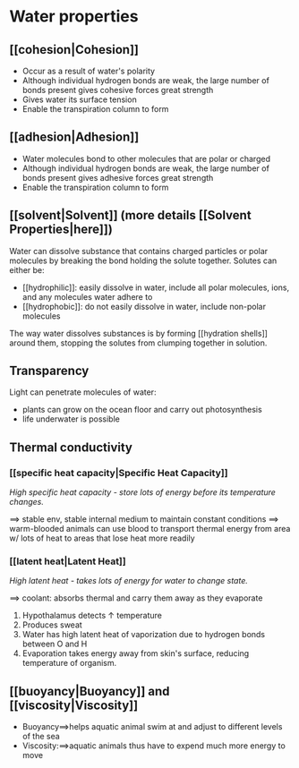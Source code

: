 # Water properties
## [[cohesion|Cohesion]]
* Occur as a result of water's polarity
* Although individual hydrogen bonds are weak, the large number of bonds present gives cohesive forces great strength
* Gives water its surface tension
* Enable the transpiration column to form
## [[adhesion|Adhesion]]
* Water molecules bond to other molecules that are polar or charged
* Although individual hydrogen bonds are weak, the large number of bonds present gives adhesive forces great strength
* Enable the transpiration column to form
## [[solvent|Solvent]] (more details [[Solvent Properties|here]])
Water can dissolve substance that contains charged particles or polar molecules by breaking the bond holding the solute together. Solutes can either be:
* [[hydrophilic]]: easily dissolve in water, include all polar molecules, ions, and any molecules water adhere to
* [[hydrophobic]]: do not easily dissolve in water, include non-polar molecules  

The way water dissolves substances is by forming [[hydration shells]] around them, stopping the solutes from clumping together in solution.
## Transparency
Light can penetrate molecules of water:
- plants can grow on the ocean floor and carry out photosynthesis
- life underwater is possible
## Thermal conductivity
### [[specific heat capacity|Specific Heat Capacity]]
*High specific heat capacity - store lots of energy before its temperature changes.*

$\implies$ stable env, stable internal medium to maintain constant conditions
$\implies$ warm-blooded animals can use blood to transport thermal energy from area w/ lots of heat to areas that lose heat more readily
### [[latent heat|Latent Heat]]
*High latent heat - takes lots of energy for water to change state.* 

$\implies$ coolant: absorbs thermal and carry them away as they evaporate
1. Hypothalamus detects $\uparrow$ temperature
2. Produces sweat
3. Water has high latent heat of vaporization due to hydrogen bonds between O and H
4. Evaporation takes energy away from skin's surface, reducing temperature of organism.
## [[buoyancy|Buoyancy]] and [[viscosity|Viscosity]]
- Buoyancy$\implies$helps aquatic animal swim at and adjust to different levels of the sea
- Viscosity:$\implies$aquatic animals thus have to expend much more energy to move